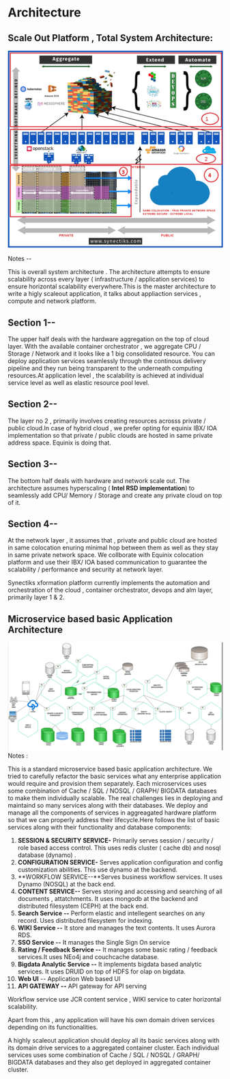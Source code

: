 # Architecture

## Scale Out Platform , Total System Architecture:

![](../.gitbook/assets/architechture-diagram.jpg)

Notes --

This is overall system architecture . The architecture attempts to ensure scalability across every layer \( infrastructure / application services\) to ensure horizontal scalability everywhere.This is the master architecture to write a higly scaleout application, it talks about appliaction services , compute and network platform.

## Section 1--

The upper half deals with the hardware aggregation on the top of cloud layer. With the available container orchestrator , we aggregate CPU / Storage / Network and it looks like a 1 big consolidated resource. You can deploy application services seamlessly through the continous delivery pipeline and they run being transparent to the underneath computing resources.At application level , the scalability is achieved at individual service level as well as elastic resource pool level.

## Section 2--

The layer no 2 , primarily involves creating resources acrosss private / public cloud.In case of hybrid cloud , we prefer opting for equinix IBX/ IOA implementation so that private / public clouds are hosted in same private address space. Equinix is doing that.

## Section 3--

The bottom half deals with hardware and network scale out. The architecture assumes hyperscaling \( **Intel RSD implementation**\) to seamlessly add CPU/ Memory / Storage and create any private cloud on top of it.

## Section 4--

At the network layer , it assumes that , private and public cloud are hosted in same colocation enuring minimal hop between them as well as they stay in same private network space. We collborate with Equinix colocation platform and use their IBX/ IOA based communication to guarantee the scalability / performance and security at network layer.

Synectiks xformation platform currently implements the automation and orchestration of the cloud , container orchestrator, devops and alm layer, primarily layer 1 & 2.

## Microservice based basic Application Architecture

![](../.gitbook/assets/microservices-arch.png)Notes :

This is a standard microservice based basic application architecture. We tried to carefully refactor the basic services what any enterprise application would require and provision them separately. Each microservices uses some combination of Cache / SQL / NOSQL / GRAPH/ BIGDATA databases to make them individually scalable. The real challenges lies in deploying and maintaind so many services along with their databases. We deploy and manage all the components of services in aggreagated hardware platform so that we can properly address their lifecycle.Here follows the list of basic services along with their functionality and database components:

1. **SESSION & SECURITY   SERVICE-** Primarily  serves session / security / role based access control. This uses redis cluster \( cache db\) and nosql database \(dynamo\) .
2. **CONFIGURATION  SERVICE-** Serves application configuration and config customization abilities. This use dynamo at the backend.
3. **WORKFLOW  SERVICE--**Serves business workflow services. It uses Dynamo \(NOSQL\) at the back end.
4. **CONTENT  SERVICE--** Serves storing and accessing and searching of all documents , attatchments. It uses mongodb at the backend and distributed filesystem \(CEPH\) at the back end.
5. **Search Service --** Perform elastic and intellegent searches on any record. Uses distributed filesystem for indexing.
6. **WIKI Service --** It store and manages the text contents. It uses Aurora RDS.
7. **SSO Service --** It manages the Single Sign On service 
8. **Rating / Feedback Service --** It manages some basic rating / feedback services.It uses NEo4j and couchcache database.
9. **Bigdata Analytic Service  --** It implements bigdata based analytic services. It uses DRUID on top of HDFS for olap on bigdata.
10. **Web UI** --  Application Web based UI
11. **API GATEWAY --** API gateway for API serving

Workflow service use JCR content service , WIKI service to cater horizontal scalability.

Apart from this , any application will have his own domain driven services depending on its functionalities.

A highly scaleout application should deploy all its basic services along with its domain drive services to a aggregated container cluster. Each individual services uses some combination of Cache / SQL / NOSQL / GRAPH/ BIGDATA databases and they also get deployed in aggregated container cluster.


